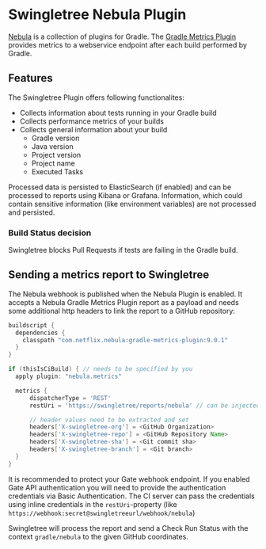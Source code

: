 # Swingletree Nebula Plugin

[Nebula][nebula] is a collection of plugins for Gradle. The [Gradle Metrics Plugin][gradle-metrics] provides metrics to a webservice endpoint after each build performed by Gradle.

## Features

The Swingletree Plugin offers following functionalites:

* Collects information about tests running in your Gradle build
* Collects performance metrics of your builds
* Collects general information about your build
  * Gradle version
  * Java version
  * Project version
  * Project name
  * Executed Tasks

Processed data is persisted to ElasticSearch (if enabled) and can be processed to reports using Kibana or Grafana. Information, which could contain sensitive information (like environment variables) are not processed and persisted.

### Build Status decision

Swingletree blocks Pull Requests if tests are failing in the Gradle build.

## Sending a metrics report to Swingletree

The Nebula webhook is published when the Nebula Plugin is enabled.
It accepts a Nebula Gradle Metrics Plugin report as a payload and needs some additional http headers to link the report to a GitHub repository:

```groovy
buildscript {
  dependencies {
    classpath "com.netflix.nebula:gradle-metrics-plugin:9.0.1"
  }
}

if (thisIsCiBuild) { // needs to be specified by you
  apply plugin: "nebula.metrics"

  metrics {
      dispatcherType = 'REST'
      restUri = 'https://swingletree/reports/nebula' // can be injected by CI server using properties or env vars

      // header values need to be extracted and set
      headers['X-swingletree-org'] = <GitHub Organization>
      headers['X-swingletree-repo'] = <GitHub Repository Name>
      headers['X-swingletree-sha'] = <Git commit sha>
      headers['X-swingletree-branch'] = <Git branch>
  }
}
```

It is recommended to protect your Gate webhook endpoint. If you enabled Gate API authentication you will need to provide the authentication credentials via Basic Authentication. The CI server can pass the credentials using inline credentials in the `restUri`-property (like `https://webhook:secret@swingletreeurl/webhook/nebula`)

Swingletree will process the report and send a Check Run Status with the context `gradle/nebula` to the given GitHub coordinates.


[nebula]: https://nebula-plugins.github.io/
[gradle-metrics]: https://github.com/nebula-plugins/gradle-metrics-plugin
